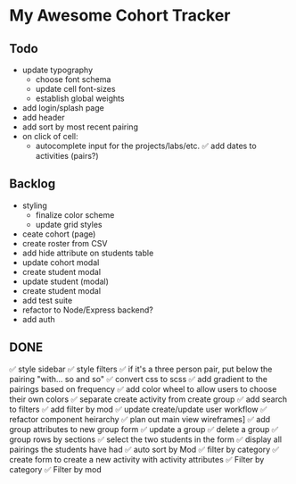 # My Awesome Cohort Tracker

## Todo

- update typography
  - choose font schema
  - update cell font-sizes
  - establish global weights 
- add login/splash page
- add header
- add sort by most recent pairing
- on click of cell:
  - autocomplete input for the projects/labs/etc.
✅ add dates to activities (pairs?)

## Backlog

- styling
  - finalize color scheme
  - update grid styles
- ceate cohort (page)
- create roster from CSV
- add hide attribute on students table
- update cohort modal
- create student modal
- update student (modal)
- create student modal
- add test suite
- refactor to Node/Express backend?
- add auth
  <!-- - display a dropdown to add another student to the group? -->

## DONE

✅ style sidebar
✅ style filters
✅ if it's a three person pair, put below the pairing "with... so and so"
✅ convert css to scss
✅ add gradient to the pairings based on frequency
✅ add color wheel to allow users to choose their own colors
✅ separate create activity from create group
✅ add search to filters
✅ add filter by mod
✅ update create/update user workflow
✅ refactor component heirarchy
✅ plan out main view wireframes]
✅ add group attributes to new group form
✅ update a group
✅ delete a group
✅ group rows by sections
✅ select the two students in the form
✅ display all pairings the students have had
✅ auto sort by Mod
✅ filter by category
✅ create form to create a new activity with activity attributes
✅ Filter by category
✅ Filter by mod
